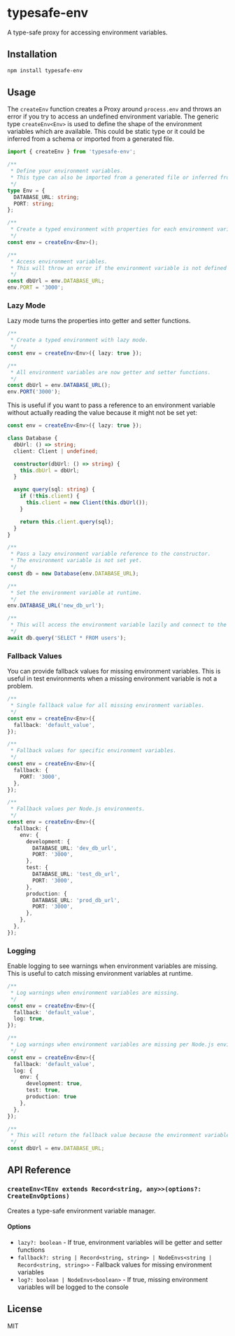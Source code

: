 # typesafe-env

A type-safe proxy for accessing environment variables.

## Installation

```bash
npm install typesafe-env
```

## Usage

The `createEnv` function creates a Proxy around `process.env` and throws an error if you try to access an undefined environment variable. The generic type `createEnv<Env>` is used to define the shape of the environment variables which are available. This could be static type or it could be inferred from a schema or imported from a generated file.

```typescript
import { createEnv } from 'typesafe-env';

/**
 * Define your environment variables. 
 * This type can also be imported from a generated file or inferred from a schema.
 */
type Env = {
  DATABASE_URL: string;
  PORT: string;
};

/**
 * Create a typed environment with properties for each environment variable.
 */
const env = createEnv<Env>();

/**
 * Access environment variables.
 * This will throw an error if the environment variable is not defined at runtime.
 */
const dbUrl = env.DATABASE_URL;
env.PORT = '3000';
```

### Lazy Mode

Lazy mode turns the properties into getter and setter functions.

```typescript
/**
 * Create a typed environment with lazy mode.
 */
const env = createEnv<Env>({ lazy: true });

/**
 * All environment variables are now getter and setter functions.
 */
const dbUrl = env.DATABASE_URL();
env.PORT('3000');
```

This is useful if you want to pass a reference to an environment variable without actually reading the value because it might not be set yet:

```ts
const env = createEnv<Env>({ lazy: true });

class Database {
  dbUrl: () => string;
  client: Client | undefined;

  constructor(dbUrl: () => string) {
    this.dbUrl = dbUrl;
  }

  async query(sql: string) {
    if (!this.client) {
      this.client = new Client(this.dbUrl());
    }

    return this.client.query(sql);
  }
}

/**
 * Pass a lazy environment variable reference to the constructor.
 * The environment variable is not set yet.
 */
const db = new Database(env.DATABASE_URL);

/**
 * Set the environment variable at runtime.
 */
env.DATABASE_URL('new_db_url');

/**
 * This will access the environment variable lazily and connect to the database.
 */
await db.query('SELECT * FROM users');
```

### Fallback Values

You can provide fallback values for missing environment variables. This is useful in test environments when a missing environment variable is not a problem.

```typescript
/**
 * Single fallback value for all missing environment variables.
 */
const env = createEnv<Env>({
  fallback: 'default_value',
});

/**
 * Fallback values for specific environment variables.
 */
const env = createEnv<Env>({
  fallback: {
    PORT: '3000',
  },
});

/**
 * Fallback values per Node.js environments.
 */
const env = createEnv<Env>({
  fallback: {
    env: {
      development: {
        DATABASE_URL: 'dev_db_url',
        PORT: '3000',
      },
      test: {
        DATABASE_URL: 'test_db_url',
        PORT: '3000',
      },
      production: {
        DATABASE_URL: 'prod_db_url',
        PORT: '3000',
      },
    },
  },
});
```

### Logging

Enable logging to see warnings when environment variables are missing. This is useful to catch missing environment variables at runtime.

```typescript
/**
 * Log warnings when environment variables are missing.
 */
const env = createEnv<Env>({
  fallback: 'default_value',
  log: true,
});

/**
 * Log warnings when environment variables are missing per Node.js environments.
 */
const env = createEnv<Env>({
  fallback: 'default_value',
  log: {
    env: { 
      development: true, 
      test: true, 
      production: true 
    },
  },
});

/**
 * This will return the fallback value because the environment variable is not set, and it will be logged to the console.
 */
const dbUrl = env.DATABASE_URL;
```

## API Reference

### `createEnv<TEnv extends Record<string, any>>(options?: CreateEnvOptions)`

Creates a type-safe environment variable manager.

#### Options

- `lazy?: boolean` - If true, environment variables will be getter and setter functions
- `fallback?: string | Record<string, string> | NodeEnvs<string | Record<string, string>>` - Fallback values for missing environment variables
- `log?: boolean | NodeEnvs<boolean>` - If true, missing environment variables will be logged to the console

## License

MIT
